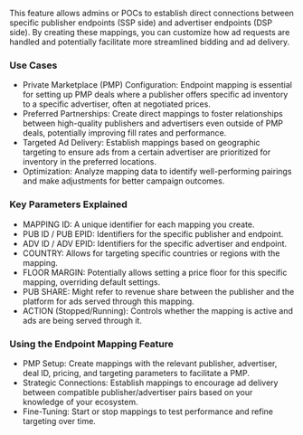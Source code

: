 This feature allows admins or POCs to establish direct connections between specific publisher endpoints (SSP side) and advertiser endpoints (DSP side).  By creating these mappings, you can customize how ad requests are handled and potentially facilitate more streamlined bidding and ad delivery.

### Use Cases

* Private Marketplace (PMP) Configuration: Endpoint mapping is essential for setting up PMP deals where a publisher offers specific ad inventory to a specific advertiser, often at negotiated prices.
* Preferred Partnerships: Create direct mappings to foster relationships between high-quality publishers and advertisers even outside of PMP deals, potentially improving fill rates and performance.
* Targeted Ad Delivery: Establish mappings based on geographic targeting to ensure ads from a certain advertiser are prioritized for inventory in the preferred locations.
* Optimization: Analyze mapping data to identify well-performing pairings and make adjustments for better campaign outcomes.

### Key Parameters Explained

* MAPPING ID: A unique identifier for each mapping you create.
* PUB ID / PUB EPID: Identifiers for the specific publisher and endpoint.
* ADV ID / ADV EPID: Identifiers for the specific advertiser and endpoint.
* COUNTRY: Allows for targeting specific countries or regions with the mapping.
* FLOOR MARGIN: Potentially allows setting a price floor for this specific mapping, overriding default settings.
* PUB SHARE: Might refer to revenue share between the publisher and the platform for ads served through this mapping.
* ACTION (Stopped/Running): Controls whether the mapping is active and ads are being served through it.

### Using the Endpoint Mapping Feature

* PMP Setup: Create mappings with the relevant publisher, advertiser, deal ID, pricing, and targeting parameters to facilitate a PMP.
* Strategic Connections: Establish mappings to encourage ad delivery between compatible publisher/advertiser pairs based on your knowledge of your ecosystem.
* Fine-Tuning: Start or stop mappings to test performance and refine targeting over time.

